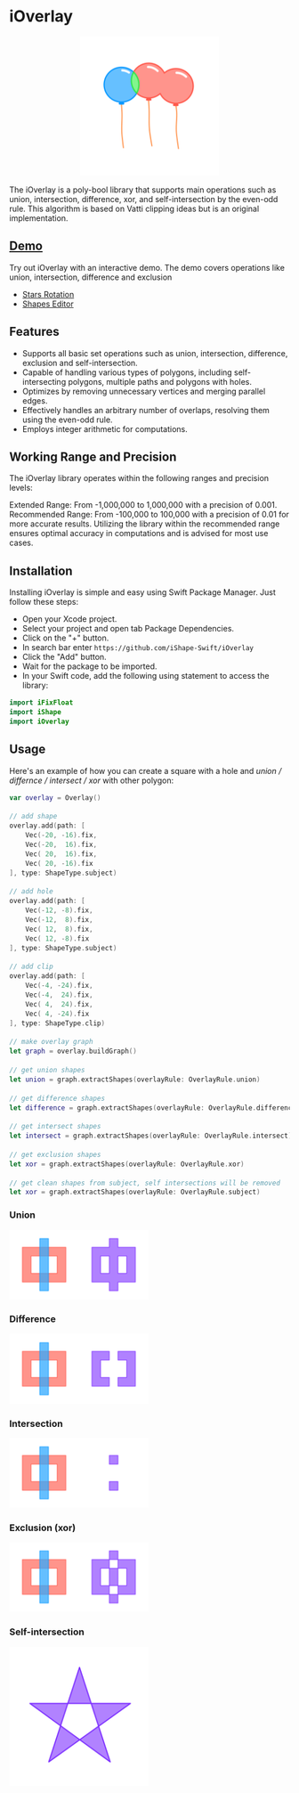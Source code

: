 # iOverlay

<p align="center">
<img src="https://github.com/iShape-Swift/iOverlay/blob/main/Readme/balloons.svg" width="250"/>
</p>

The iOverlay is a poly-bool library that supports main operations such as union, intersection, difference, xor, and self-intersection by the even-odd rule. This algorithm is based on Vatti clipping ideas but is an original implementation.


## [Demo](https://ishape-rust.github.io/iShape-js/overlay/stars_demo.html)
Try out iOverlay with an interactive demo. The demo covers operations like union, intersection, difference and exclusion

- [Stars Rotation](https://ishape-rust.github.io/iShape-js/overlay/stars_demo.html)
- [Shapes Editor](https://ishape-rust.github.io/iShape-js/overlay/shapes_editor.html)



## Features

- Supports all basic set operations such as union, intersection, difference, exclusion and self-intersection.
- Capable of handling various types of polygons, including self-intersecting polygons, multiple paths and polygons with holes.
- Optimizes by removing unnecessary vertices and merging parallel edges.
- Effectively handles an arbitrary number of overlaps, resolving them using the even-odd rule.
- Employs integer arithmetic for computations.



## Working Range and Precision
The iOverlay library operates within the following ranges and precision levels:

Extended Range: From -1,000,000 to 1,000,000 with a precision of 0.001.
Recommended Range: From -100,000 to 100,000 with a precision of 0.01 for more accurate results.
Utilizing the library within the recommended range ensures optimal accuracy in computations and is advised for most use cases.



## Installation

Installing iOverlay is simple and easy using Swift Package Manager. Just follow these steps:

- Open your Xcode project.
- Select your project and open tab Package Dependencies.
- Click on the "+" button.
- In search bar enter ```https://github.com/iShape-Swift/iOverlay```
- Click the "Add" button.
- Wait for the package to be imported.
- In your Swift code, add the following using statement to access the library:

```swift
import iFixFloat
import iShape
import iOverlay
```



## Usage

Here's an example of how you can create a square with a hole and *union / differnce / intersect / xor* with other polygon:

```swift
var overlay = Overlay()

// add shape
overlay.add(path: [
    Vec(-20, -16).fix,
    Vec(-20,  16).fix,
    Vec( 20,  16).fix,
    Vec( 20, -16).fix
], type: ShapeType.subject)

// add hole
overlay.add(path: [
    Vec(-12, -8).fix,
    Vec(-12,  8).fix,
    Vec( 12,  8).fix,
    Vec( 12, -8).fix
], type: ShapeType.subject)

// add clip
overlay.add(path: [
    Vec(-4, -24).fix,
    Vec(-4,  24).fix,
    Vec( 4,  24).fix,
    Vec( 4, -24).fix
], type: ShapeType.clip)

// make overlay graph
let graph = overlay.buildGraph()

// get union shapes
let union = graph.extractShapes(overlayRule: OverlayRule.union)

// get difference shapes
let difference = graph.extractShapes(overlayRule: OverlayRule.difference)

// get intersect shapes
let intersect = graph.extractShapes(overlayRule: OverlayRule.intersect)

// get exclusion shapes
let xor = graph.extractShapes(overlayRule: OverlayRule.xor)

// get clean shapes from subject, self intersections will be removed
let xor = graph.extractShapes(overlayRule: OverlayRule.subject)
```

### Union
<p align="left">
<img src="https://github.com/iShape-Swift/iOverlay/blob/main/Readme/union.svg" width="250"/>
</p>

### Difference
<p align="left">
<img src="https://github.com/iShape-Swift/iOverlay/blob/main/Readme/difference.svg" width="250"/>
</p>

### Intersection
<p align="left">
<img src="https://github.com/iShape-Swift/iOverlay/blob/main/Readme/intersection.svg" width="250"/>
</p>

### Exclusion (xor)
<p align="left">
<img src="https://github.com/iShape-Swift/iOverlay/blob/main/Readme/exclusion.svg" width="250"/>
</p>

### Self-intersection
<p align="left">
<img src="https://github.com/iShape-Swift/iOverlay/blob/main/Readme/self-intersecting.svg" width="250"/>
</p>

